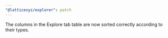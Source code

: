 ```yaml
---
"@latticexyz/explorer": patch
---
```


The columns in the Explore tab table are now sorted correctly according to their types.
